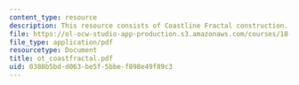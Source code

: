 ```yaml
---
content_type: resource
description: This resource consists of Coastline Fractal construction.
file: https://ol-ocw-studio-app-production.s3.amazonaws.com/courses/18-385j-nonlinear-dynamics-and-chaos-fall-2004/0388b5bdd063be5f5bbef898e49f89c3_ot_coastfractal.pdf
file_type: application/pdf
resourcetype: Document
title: ot_coastfractal.pdf
uid: 0388b5bd-d063-be5f-5bbe-f898e49f89c3
---
```

